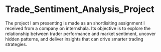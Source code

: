 # Trade_Sentiment_Analysis_Project
The project I am presenting is made as an shortlisiting assignment I received from a company on internshala. Its  objective is to explore the relationship between trader performance and market  sentiment, uncover hidden patterns, and deliver insights that can drive smarter trading  strategies.
